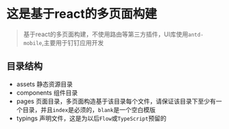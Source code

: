 # 这是基于react的多页面构建

> 基于react的多页面构建，不使用路由等第三方插件，UI库使用`antd-mobile`,主要用于钉钉应用开发

## 目录结构

- assets 静态资源目录
- components 组件目录
- pages 页面目录，多页面构造基于该目录每个文件，请保证该目录下至少有一个目录，并且`index`是必须的，`blank`是一个空白模版
- typings 声明文件，这是为以后`Flow`或`TypeScript`预留的